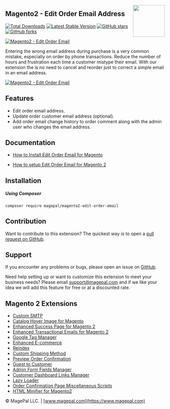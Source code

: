 <a href="http://www.magepal.com" ><img src="https://image.ibb.co/dHBkYH/Magepal_logo.png" width="100" align="right" /></a>

## Magento2 - Edit Order Email Address

[![Total Downloads](https://poser.pugx.org/magepal/magento2-edit-order-email/downloads)](https://www.magepal.com/magento2/extensions/edit-order-email-address-for-magento-2.html)
[![Latest Stable Version](https://poser.pugx.org/magepal/magento2-edit-order-email/v/stable)](https://www.magepal.com/magento2/extensions/edit-order-email-address-for-magento-2.html)
[![GitHub stars](https://img.shields.io/github/stars/magepal/magento2-edit-order-email.svg)](https://www.magepal.com/magento2/extensions/edit-order-email-address-for-magento-2.html)
[![GitHub forks](https://img.shields.io/github/forks/magepal/magento2-edit-order-email.svg)](https://www.magepal.com/magento2/extensions/edit-order-email-address-for-magento-2.html)

<a href="https://www.magepal.com/magento2/extensions/edit-order-email-address-for-magento-2.html" ><img alt="Magento2 - Edit Order Email" src="https://user-images.githubusercontent.com/1415141/108897085-b8008580-75e3-11eb-953a-6c8b87ff12aa.png" /></a>


Entering the wrong email address during purchase is a very common mistake, especially on order by phone transactions. Reduce the number of hours and frustration each time a customer mistype their email. With our extension the is no need to cancel and reorder just to correct a simple email in an email address.

<a href="https://www.magepal.com/magento2/extensions/admin-order-enhancements.html" ><img alt="Magento2 - Edit Order Email" src="https://user-images.githubusercontent.com/1415141/55928085-63b5ad80-5be5-11e9-9f61-df45b1d7a7e9.gif" /></a>

## Features
- Edit order email address.
- Update order customer email address (optional).
- Add order email change history to order comment along with the admin user who changes the email address.

## Documentation

 - [How to Install Edit Order Email for Magento](https://www.magepal.com/help/docs/edit-order-email-magento2/#installation)

 - [How to setup Edit Order Email for Magento 2](https://www.magepal.com/help/docs/edit-order-email-magento2/#configuration)
 

## Installation

##### Using Composer
```
composer require magepal/magento2-edit-order-email
```





Contribution
---
Want to contribute to this extension? The quickest way is to open a [pull request on GitHub](https://help.github.com/articles/using-pull-requests).


Support
---
If you encounter any problems or bugs, please open an issue on [GitHub](https://github.com/magepal/magento2-edit-order-email/issues). 

Need help setting up or want to customize this extension to meet your business needs? Please email support@magepal.com and if we like your idea we will add this feature for free or at a discounted rate.


Magento 2 Extensions
---
- [Custom SMTP](https://www.magepal.com/magento2/extensions/custom-smtp.html)
- [Catalog Hover Image for Magento](https://www.magepal.com/magento2/extensions/catalog-hover-image-for-magento.html)
- [Enhanced Success Page for Magento 2](https://www.magepal.com/magento2/extensions/enhanced-success-page.html)
- [Enhanced Transactional Emails for Magento 2](https://www.magepal.com/magento2/extensions/enhanced-transactional-emails.html)
- [Google Tag Manager](https://www.magepal.com/magento2/extensions/google-tag-manager.html) 
- [Enhanced E-commerce](https://www.magepal.com/magento2/extensions/enhanced-ecommerce-for-google-tag-manager.html) 
- [Reindex](https://www.magepal.com/magento2/extensions/reindex.html) 
- [Custom Shipping Method](https://www.magepal.com/magento2/extensions/custom-shipping-rates-for-magento-2.html) 
- [Preview Order Confirmation](https://www.magepal.com/magento2/extensions/preview-order-confirmation-page-for-magento-2.html)
- [Guest to Customer](https://www.magepal.com/magento2/extensions/guest-to-customer.html) 
- [Admin Form Fields Manager](https://www.magepal.com/magento2/extensions/admin-form-fields-manager-for-magento-2.html) 
- [Customer Dashboard Links Manager](https://www.magepal.com/magento2/extensions/customer-dashboard-links-manager-for-magento-2.html) 
- [Lazy Loader](https://www.magepal.com/magento2/extensions/lazy-load.html) 
- [Order Confirmation Page Miscellaneous Scripts](https://www.magepal.com/magento2/extensions/order-confirmation-miscellaneous-scripts-for-magento-2.html)
- [HTML Minifier for Magento2](https://www.magepal.com/magento2/extensions/html-minifier.html)

© MagePal LLC. | [www.magepal.com](https://www.magepal.com)
